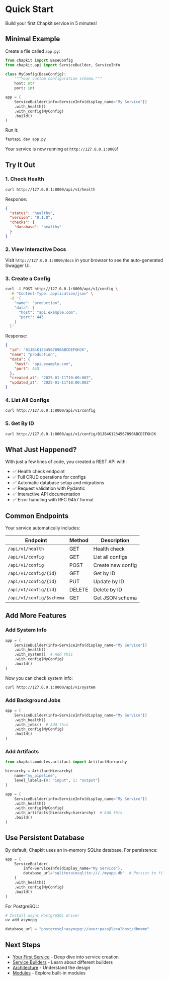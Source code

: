 # Quick Start

Build your first Chapkit service in 5 minutes!

## Minimal Example

Create a file called `app.py`:

```python
from chapkit import BaseConfig
from chapkit.api import ServiceBuilder, ServiceInfo

class MyConfig(BaseConfig):
    """Your custom configuration schema."""
    host: str
    port: int

app = (
    ServiceBuilder(info=ServiceInfo(display_name="My Service"))
    .with_health()
    .with_config(MyConfig)
    .build()
)
```

Run it:

```bash
fastapi dev app.py
```

Your service is now running at `http://127.0.0.1:8000`!

## Try It Out

### 1. Check Health

```bash
curl http://127.0.0.1:8000/api/v1/health
```

Response:

```json
{
  "status": "healthy",
  "version": "0.1.0",
  "checks": {
    "database": "healthy"
  }
}
```

### 2. View Interactive Docs

Visit `http://127.0.0.1:8000/docs` in your browser to see the auto-generated Swagger UI.

### 3. Create a Config

```bash
curl -X POST http://127.0.0.1:8000/api/v1/config \
  -H "Content-Type: application/json" \
  -d '{
    "name": "production",
    "data": {
      "host": "api.example.com",
      "port": 443
    }
  }'
```

Response:

```json
{
  "id": "01JB4K1234567890ABCDEFGHJK",
  "name": "production",
  "data": {
    "host": "api.example.com",
    "port": 443
  },
  "created_at": "2025-01-11T10:00:00Z",
  "updated_at": "2025-01-11T10:00:00Z"
}
```

### 4. List All Configs

```bash
curl http://127.0.0.1:8000/api/v1/config
```

### 5. Get By ID

```bash
curl http://127.0.0.1:8000/api/v1/config/01JB4K1234567890ABCDEFGHJK
```

## What Just Happened?

With just a few lines of code, you created a REST API with:

- ✅ Health check endpoint
- ✅ Full CRUD operations for configs
- ✅ Automatic database setup and migrations
- ✅ Request validation with Pydantic
- ✅ Interactive API documentation
- ✅ Error handling with RFC 9457 format

## Common Endpoints

Your service automatically includes:

| Endpoint | Method | Description |
|----------|--------|-------------|
| `/api/v1/health` | GET | Health check |
| `/api/v1/config` | GET | List all configs |
| `/api/v1/config` | POST | Create new config |
| `/api/v1/config/{id}` | GET | Get by ID |
| `/api/v1/config/{id}` | PUT | Update by ID |
| `/api/v1/config/{id}` | DELETE | Delete by ID |
| `/api/v1/config/$schema` | GET | Get JSON schema |

## Add More Features

### Add System Info

```python
app = (
    ServiceBuilder(info=ServiceInfo(display_name="My Service"))
    .with_health()
    .with_system()  # Add this
    .with_config(MyConfig)
    .build()
)
```

Now you can check system info:

```bash
curl http://127.0.0.1:8000/api/v1/system
```

### Add Background Jobs

```python
app = (
    ServiceBuilder(info=ServiceInfo(display_name="My Service"))
    .with_health()
    .with_jobs()  # Add this
    .with_config(MyConfig)
    .build()
)
```

### Add Artifacts

```python
from chapkit.modules.artifact import ArtifactHierarchy

hierarchy = ArtifactHierarchy(
    name="my_pipeline",
    level_labels={0: "input", 1: "output"}
)

app = (
    ServiceBuilder(info=ServiceInfo(display_name="My Service"))
    .with_health()
    .with_config(MyConfig)
    .with_artifacts(hierarchy=hierarchy)  # Add this
    .build()
)
```

## Use Persistent Database

By default, Chapkit uses an in-memory SQLite database. For persistence:

```python
app = (
    ServiceBuilder(
        info=ServiceInfo(display_name="My Service"),
        database_url="sqlite+aiosqlite:///./myapp.db"  # Persist to file
    )
    .with_health()
    .with_config(MyConfig)
    .build()
)
```

For PostgreSQL:

```bash
# Install async PostgreSQL driver
uv add asyncpg
```

```python
database_url = "postgresql+asyncpg://user:pass@localhost/dbname"
```

## Next Steps

- [Your First Service](first-service.md) - Deep dive into service creation
- [Service Builders](../service-builders/index.md) - Learn about different builders
- [Architecture](../architecture/index.md) - Understand the design
- [Modules](../modules/index.md) - Explore built-in modules
